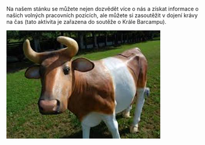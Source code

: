 
Na našem stánku se můžete nejen dozvědět více o nás a získat informace o našich volných pracovních pozicích, ale můžete si zasoutěžit v dojení krávy na čas (tato aktivita je zařazena do soutěže o Krále Barcampu).

<img src="/static/img/extra/2016/kentico.jpg" alt="" style="max-width:100%"/>